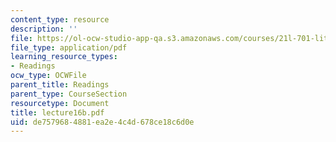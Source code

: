 ```yaml
---
content_type: resource
description: ''
file: https://ol-ocw-studio-app-qa.s3.amazonaws.com/courses/21l-701-literary-interpretation-interpreting-poetry-fall-2003/de7579684881ea2e4c4d678ce18c6d0e_lecture16b.pdf
file_type: application/pdf
learning_resource_types:
- Readings
ocw_type: OCWFile
parent_title: Readings
parent_type: CourseSection
resourcetype: Document
title: lecture16b.pdf
uid: de757968-4881-ea2e-4c4d-678ce18c6d0e
---
```

